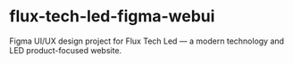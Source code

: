 # flux-tech-led-figma-webui
Figma UI/UX design project for Flux Tech Led — a modern technology and LED product-focused website.
